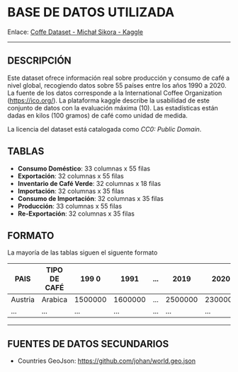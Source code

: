 # BASE DE DATOS UTILIZADA

Enlace: [Coffe Dataset - Michał Sikora - Kaggle](https://www.kaggle.com/datasets/michals22/coffee-dataset)

---

## DESCRIPCIÓN

Este dataset ofrece información real sobre producción y consumo de café a nivel global, recogiendo datos sobre 55 países entre los años 1990 a 2020. La fuente de los datos corresponde a la International Coffee Organization (https://ico.org/). La plataforma kaggle describe la usabilidad de este conjunto de datos con la evaluación máxima (10). Las estadísticas están dadas en kilos (100 gramos) de café como unidad de medida.

La licencia del dataset está catalogada como _CC0: Public Domain_.

## TABLAS

- **Consumo Doméstico**: 33 columnas x 55 filas
- **Exportación**: 32 columnas x 55 filas
- **Inventario de Café Verde**: 32 columnas x 18 filas
- **Importación**: 32 columnas x 35 filas
- **Consumo de Importación**: 32 columnas x 35 filas
- **Producción**: 33 columnas x 55 filas
- **Re-Exportación**: 32 columnas x 35 filas

## FORMATO

La mayoría de las tablas siguen el siguente formato

| PAIS    | TIPO DE CAFÉ | 199   0 | 1991     | ... | 2019    | 2020    |
|---------|--------------|---------|----------|-----|---------|---------|
| Austria | Arabica      | 1500000 | 1600000  | ... | 2500000 | 2300000 |
| ...     | ...          | ...     | ...      | ... | ...     | ...     |

---

## FUENTES DE DATOS SECUNDARIOS

- Countries GeoJson: https://github.com/johan/world.geo.json

